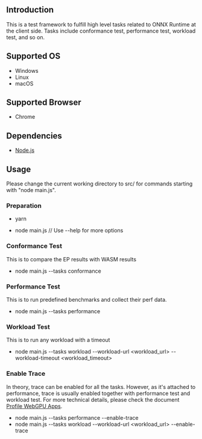## Introduction

This is a test framework to fulfill high level tasks related to ONNX Runtime at the client side. Tasks include conformance test, performance test, workload test, and so on.

## Supported OS

- Windows
- Linux
- macOS

## Supported Browser

- Chrome

## Dependencies

- [Node.js](https://nodejs.org/en/)

## Usage

Please change the current working directory to src/ for commands starting with "node main.js".

### Preparation

- yarn

- node main.js // Use --help for more options

### Conformance Test

This is to compare the EP results with WASM results

- node main.js --tasks conformance

### Performance Test

This is to run predefined benchmarks and collect their perf data.

- node main.js --tasks performance

### Workload Test

This is to run any workload with a timeout

- node main.js --tasks workload --workload-url <workload_url> --workload-timeout <workload_timeout>

### Enable Trace

In theory, trace can be enabled for all the tasks. However, as it's attached to performance, trace is usually enabled together with performance test and workload test. For more technical details, please check the document [Profile WebGPU Apps](https://docs.google.com/document/d/1TuVxjE8jnELBXdhI4QGFgMnUqQn6Q53QA9y4a_dH688/edit).

- node main.js --tasks performance --enable-trace
- node main.js --tasks workload --workload-url <workload_url> --enable-trace
